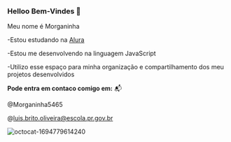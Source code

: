 ### Helloo Bem-Vindes 💜


Meu nome é Morganinha

-Estou estudando na [Alura](https//alura.com.br)

-Estou me desenvolvendo na linguagem JavaScript

-Utilizo esse espaço para minha organização e compartilhamento dos meu projetos desenvolvidos

**Pode entra em contaco comigo em:** 📬

@Morganinha5465

@luis.brito.oliveira@escola.pr.gov.br



![octocat-1694779614240](https://github.com/Morganinha5465/Morganinha5465/assets/143187440/f979545d-e48b-4325-aba8-5372c6fd0281)
